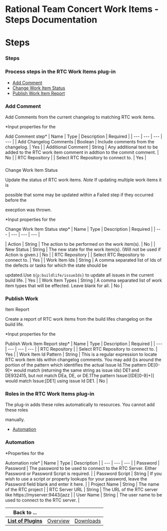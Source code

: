
Rational Team Concert Work Items - Steps Documentation
======================================================

# Steps




### Steps




 



### Process steps in the RTC Work Items plug-in


* [Add Comment](#add_comment)
* [Change Work Item
 Status](#change_work_item_status)
* [Publish Work Item Report](#publish_work_item_report)




### Add Comment


Add 
Comments from the current changelog to matching RTC work items.




*Input properties for the  

Add Comment step*  | 
Name | Type | Description | Required |
| --- | --- | --- | --- |
| Add Changelog Comments | Boolean | Include comments 
from the changelog. | Yes |
| Additional Comment | String | Any additional text to be added to the RTC work item comment
 in addtion to the commit
comment. | No |
| RTC Repository |  | Select RTC Repository to connect to. | Yes |


### 
Change Work Item Status


Update the status of RTC work items. *Note* If updating multiple work items it is  

possible 
that some may be updated within a Failed step if they occurred before the  

execption was thrown.





*Input 
properties for the  

Change Work Item Status step*  | Name | Type | Description | Required |
| --- | --- | --- | --- |

| Action | String | The action to be performed on the work item(s). | No |
| New Status | String | The new state for the
 work item(s). (Will not be used if Action is given.) | No |
| RTC Repository |  | Select RTC Repository to connect to. 
| Yes |
| Work Item Ids | String | A comma separated list of Ids of the defects or tasks for which the state should be

updated.Use ``${p:buildlife/issueIds}`` to update all
issues in the current build life. | Yes |
| Work Item Types | 
String | A comma separated list of work item types that will be effected. Leave blank for all. | No |


### Publish Work
 Item Report


Create a report of RTC work items from the build lifes changelog on the build life.




*Input properties
 for the  

Publish Work Item Report step*  | Name | Type | Description | Required |
| --- | --- | --- | --- |
| RTC 
Repository |  | Select RTC Repository to connect to. | Yes |
| Work Item Id Pattern | String | This is a regular 
expression to locate RTC work item Ids within changelog comments.
You may add ()s around the portion of the pattern 
which identifies the actual Issue
Id.The pattern DE[0-9]+ would match (returning
the same string as issue ids) DE1 and 
DE932415,
but not match DEa, DE, or DE.1The pattern Issue:\[(DE[0-9]+)\] would match
Issue:[DE1] using issue Id DE1. | 
No |




### Roles in the RTC Work Items plug-in


The plug-in adds these roles automatically to resources. You cannot 
add these roles  

manually.



* [Automation](#automation_role)



### Automation




*Properties for the  

Automation
 role*  | Name | Type | Description |
| --- | --- | --- |
| Password | Password | The password to be used to connect to 
the RTC Server. Either Password or Password
Script is required. |
| Password Script | String | If you wish to use a 
script or property lookups for your password, leave the Password
field blank and enter it here. |
| Project Name | 
String | The name of the RTC project |
| RTC Server URL | String | The URL of the RTC server like 
https://myserver:9443/jazz |
| User Name | String | The user name to be used to connect to the RTC server. |





|Back to ...|||
| :---: | :---: | :---: |
|[**List of Plugins**](../../index.md)|[Overview](./overview.md)|[Downloads](./downloads.md)|
